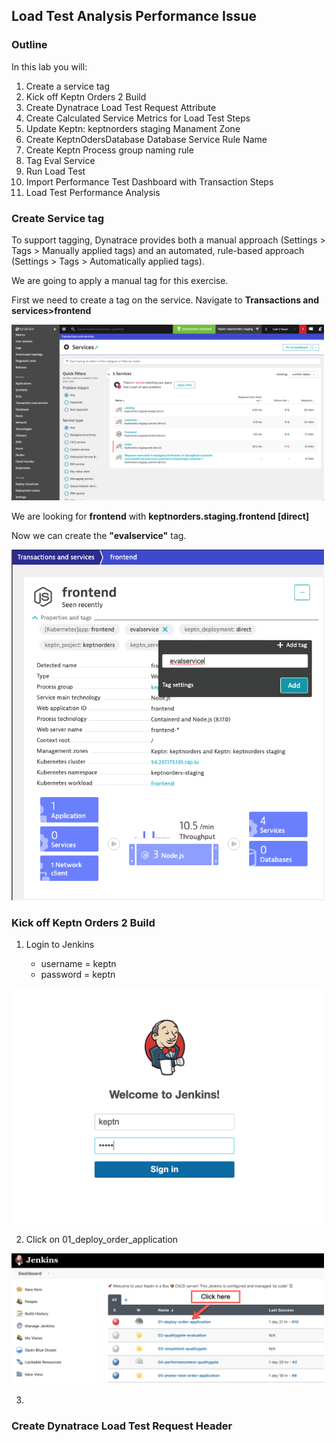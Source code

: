 ## Load Test Analysis Performance Issue

### Outline
In this lab you will:

1.	Create a service tag
2.  Kick off Keptn Orders 2 Build
3.  Create Dynatrace Load Test Request Attribute
4.  Create Calculated Service Metrics for Load Test Steps
5.  Update Keptn: keptnorders staging Manament Zone
6.  Create KeptnOdersDatabase Database Service Rule Name
7.  Create Keptn Process group naming rule
8.  Tag Eval Service
9.  Run Load Test
10.  Import Performance Test Dashboard with Transaction Steps
11. Load Test Performance Analysis


### Create Service tag

To support tagging, Dynatrace provides both a manual approach (Settings > Tags > Manually applied tags) and an automated, rule-based approach (Settings > Tags > Automatically applied tags).

We are going to apply a manual tag for this exercise.

First we need to create a tag on the service.
Navigate to **Transactions and services>frontend** 

<img src="../../assets/images/lab1_frontend_service.png" width="500"/>

We are looking for **frontend** with **keptnorders.staging.frontend [direct]**

Now we can create the **"evalservice"** tag.

<img src="../../assets/images/lab1_service_tag.png" width="500"/>

### Kick off Keptn Orders 2 Build

1. Login to Jenkins

	* username = keptn
	* password = keptn

<img src="../../assets/images/Lab_1_Jenkins_Log_In.png" width="500"/>

2. Click on 01_deploy_order_application

<img src="../../assets/images/Lab_1_deploy_order_application_1.png" width="500"/>

3. 


### Create Dynatrace Load Test Request Header

